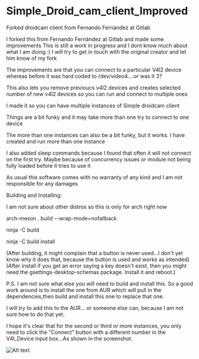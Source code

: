 # Simple_Droid_cam_client_Improved
Forked droidcam client from Fernando Fernández at Gitlab

I forked this from Fernando Fernández at Gitlab and made some improvements
This is still a work in progress and I dont know much about what I am doing :)
I will try to get in touch with the original creator and let him know of my fork

The improvements are that you can connect to a particular V4l2 device whereas before it was hard coded to /dev/video4....or was it 3?

This also lets you remove previoucs v4l2 devices and creates selected number of new v4l2 devices so you can run and connect to multiple ones

I made it so you can have multiple instances of Simple droidcam client

Things are a bit funky and it may take more than one try to connect to one device

The more than one instances can also be a bit funky, but it works. I have created and run more than one instance

I also added sleep commands because I found that often it will not connect on the first try. Maybe because of concurrency issues or 
module not being fully loaded before it tries to use it

As usual this software comes with no warranty of any kind and I am not responsible for any damages

Building and Installing:

  I am not sure about other distros so this is only for arch right now
  
   arch-meson . build --wrap-mode=nofallback
   
   ninja -C build

   ninja -C build install

  (After building, it might complain that a button is never used...I don't yet know why it does that, because the button is used and works as intended)
  (After install if you get an error saying a key doesn't exist, then you might need the gsettings-desktop-schemas package. Install it and reboot.)
 
P.S.   I am not sure what else you will need to build and install this. So a good work around is to install the one from AUR which will pull in the dependencies,then build and install this one to replace that one.
        
I will try to add this to the AUR... or someone else can, because I am not sure how to do that yet.


I hope it's clear that for the second or third or more instances, you only need to click the "Connect" button with a different number in the V4l_Device input box...As shown in the screenshot.


![Alt text](https://github.com/Never-Done-This-Before/Simple_Droid_cam_client_Improved/blob/main/Screenshot_droidcam_multiple.png "Screenshot")


